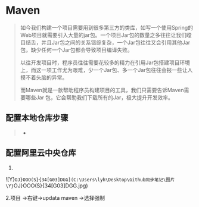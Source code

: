 # Maven

> 如今我们构建一个项目需要用到很多第三方的类库，如写一个使用Spring的Web项目就需要引入大量的jar包。一个项目Jar包的数量之多往往让我们瞠目结舌，并且Jar包之间的关系错综复杂，一个Jar包往往又会引用其他Jar包，缺少任何一个Jar包都会导致项目编译失败。
>
> 以往开发项目时，程序员往往需要花较多的精力在引用Jar包搭建项目环境上，而这一项工作尤为艰难，少一个Jar包、多一个Jar包往往会报一些让人摸不着头脑的异常。
>
> 而Maven就是一款帮助程序员构建项目的工具，我们只需要告诉Maven需要哪些Jar 包，它会帮助我们下载所有的Jar，极大提升开发效率。

## 配置本地仓库步骤

> - 

## 配置阿里云中央仓库

1.

![Y}`OJ}OOO(S}{34[G03]DGG](C:\Users\lyh\Desktop\Github同步笔记\图片\Y}`OJ}OOO(S}{34[G03]DGG.jpg)

2.项目 ->右键->updata maven ->选择强制

